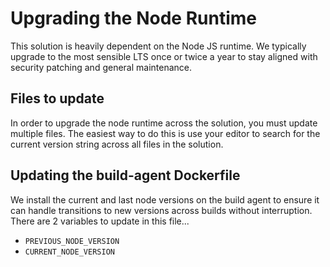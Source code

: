 # Upgrading the Node Runtime

This solution is heavily dependent on the Node JS runtime.
We typically upgrade to the most sensible LTS once or twice a year to stay aligned with security patching and general maintenance.

## Files to update
In order to upgrade the node runtime across the solution, you must update multiple files.
The easiest way to do this is use your editor to search for the current version string across all files in the solution.

## Updating the build-agent Dockerfile
We install the current and last node versions on the build agent to ensure it can handle transitions to new versions across builds without interruption.  There are 2 variables to update in this file...
- `PREVIOUS_NODE_VERSION`
- `CURRENT_NODE_VERSION`



